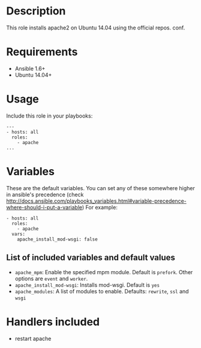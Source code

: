 # Description
This role installs apache2 on Ubuntu 14.04 using the official repos.
conf.

# Requirements

* Ansible 1.6+
* Ubuntu 14.04+

# Usage
Include this role in your playbooks:
```
---
- hosts: all
  roles:
    - apache
...
```

# Variables 
These are the default variables. You can set any of these somewhere higher in ansible's precedence (check 
http://docs.ansible.com/playbooks_variables.html#variable-precedence-where-should-i-put-a-variable)
For example:
```
- hosts: all
  roles:
    - apache
  vars:
    apache_install_mod-wsgi: false
```

## List of included variables and default values

* ```apache_mpm```: Enable the specified mpm module. Default is ```prefork```. Other options are ```event``` and ```worker```.
* ```apache_install_mod-wsgi```: Installs mod-wsgi. Default is ```yes```
* ```apache_modules```: A list of modules to enable. Defaults: ```rewrite```, ```ssl``` and ```wsgi```

# Handlers included

* restart apache
